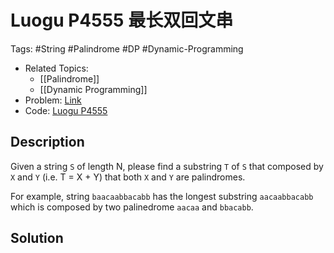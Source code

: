 # Luogu P4555 最长双回文串


Tags: #String #Palindrome #DP #Dynamic-Programming

* Related Topics:
  * [[Palindrome]]
  * [[Dynamic Programming]]
* Problem: [Link][1]
* Code: [Luogu P4555][2]


## Description

Given a string `S` of length N, please find a substring `T` of `S` that composed by `X` and `Y` (i.e. T = X + Y) that both `X` and `Y` are palindromes.

For example, string `baacaabbacabb` has the longest substring `aacaabbacabb` which is composed by two palinedrome `aacaa` and `bbacabb`.

## Solution

[1]: https://www.luogu.com.cn/problem/P4555
[2]: https://github.com/Wizmann/ACM-ICPC/blob/master/Luogu/P4555.cc